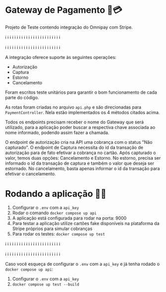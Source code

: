 # Gateway de Pagamento 💸💳

Projeto de Teste contendo integração do Omnipay com Stripe.

ℹ️ ℹ️ ℹ️ ℹ️ ℹ️ ℹ️ ℹ️ ℹ️ ℹ️ ℹ️ ℹ️ ℹ️ ℹ️ ℹ️ ℹ️ ℹ️ ℹ️ ℹ️ ℹ️ ℹ️ ℹ️ ℹ️ ℹ️ ℹ️

ℹ️ ℹ️ ℹ️ ℹ️ ℹ️ ℹ️ ℹ️ ℹ️ ℹ️ ℹ️ ℹ️ ℹ️ ℹ️ ℹ️ ℹ️ ℹ️ ℹ️ ℹ️ ℹ️ ℹ️ ℹ️ ℹ️ ℹ️ ℹ️

A integração oferece suporte às seguintes operações: 
  - Autorização
  - Captura
  - Estorno
  - Cancelamento
  
Foram escritos teste unitários para garantir o bom funcionamento de cada parte do código.

As rotas foram criadas no arquivo `api.php` e são direcionadas para `PaymentController`. Nela estão implementados os 4 métodos citados acima.

Todos os endpoints precisam receber o nome do Gateway que será utilizado, para a aplicação poder buscar a respectiva chave associada ao nome informado, podendo assim fazer a chamada.

O endpoint de autorização cria na API uma cobrança com o status "Não capturado". O endpoint de Captura necessita do id da transação de autorização para de fato efetivar a cobrança no cartão.
Após capturado o valor, temos duas opções: Cancelamento e Estorno. No estorno, precisa ser informado o id da transação de captura e também o valor que deseja ser estornado. 
No cancelamento, basta apenas informar o id da transação para efetivar o cancelamento.

# Rodando a aplicação 🚀🔥

1) Configurar o `.env` com a `api_key`
2) Rodar o comando `docker compose up api`
3) A aplicação está configurada para rodar na porta: 9000
4) Para testar a aplicação utilize cartões fake disponíveis na plataforma da Stripe próprios para simular cobranças
5) Para rodar os testes: `docker compose up test`

ℹ️ ℹ️ ℹ️ ℹ️ ℹ️ ℹ️ ℹ️ ℹ️ ℹ️ ℹ️ ℹ️ ℹ️ ℹ️ ℹ️ ℹ️ ℹ️ ℹ️ ℹ️ ℹ️ ℹ️ ℹ️ ℹ️ ℹ️ ℹ️

ℹ️ ℹ️ ℹ️ ℹ️ ℹ️ ℹ️ ℹ️ ℹ️ ℹ️ ℹ️ ℹ️ ℹ️ ℹ️ ℹ️ ℹ️ ℹ️ ℹ️ ℹ️ ℹ️ ℹ️ ℹ️ ℹ️ ℹ️ ℹ️

Caso você esqueça de configurar o `.env` com a `api_key` e já tenha rodado o `docker compose up api`:
1) Configurar o `.env` com a `api_key`
2) `docker compose up test --build`

